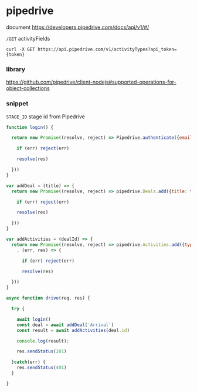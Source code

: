 # pipedrive

document https://developers.pipedrive.com/docs/api/v1/#/

`/GET` activityFields

`curl -X GET https://api.pipedrive.com/v1/activityTypes?api_token={token}`

### library
https://github.com/pipedrive/client-nodejs#supported-operations-for-object-collections

### snippet

`STAGE_ID` stage id from Pipedrive


```js
function login() {

  return new Promise((resolve, reject) => Pipedrive.authenticate({email: '', password: '' }, (err, res) => {

    if (err) reject(err)

    resolve(res)

  }))
}

var addDeal = (title) => {
  return new Promise((resolve, reject) => pipedrive.Deals.add({title: title, stage_id: STAGE_ID}, (err, res) => {

    if (err) reject(err)

    resolve(res)

  }))
}

var addActivities = (dealId) => {
  return new Promise((resolve, reject) => pipedrive.Activities.add({type: '', subject: '', deal_id: dealId}
    , (err, res) => {

      if (err) reject(err)

      resolve(res)

  }))
}

async function drive(req, res) {

  try {

    await login()
    const deal = await addDeal('Arrival')
    const result = await addActivities(deal.id)

    console.log(result);

    res.sendStatus(201)

  }catch(err) {
    res.sendStatus(401)
  }

}
```
